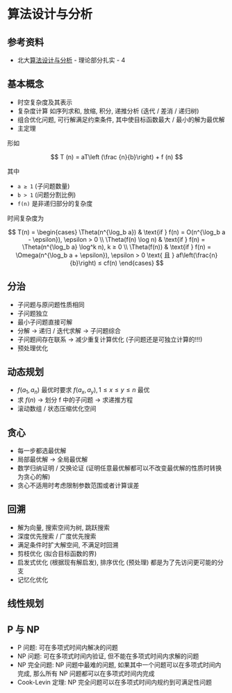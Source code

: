 # 算法设计与分析

## 参考资料

- 北大[算法设计与分析](https://www.bilibili.com/video/BV1254y1r71T) - 理论部分扎实 - 4

## 基本概念

- 时空复杂度及其表示
- 复杂度计算 如序列求和, 放缩, 积分, 递推分析 (迭代 / 差消 / 递归树)
- 组合优化问题, 可行解满足约束条件, 其中使目标函数最大 / 最小的解为最优解
- 主定理

形如

$$
T (n) = aT\left (\frac {n}{b}\right) + f (n)
$$

其中

- `a ≥ 1` (子问题数量)
- `b > 1` (问题分割比例)
- `f(n)` 是非递归部分的复杂度

时间复杂度为

$$
T(n) = \begin{cases}
\Theta(n^{\log_b a}) & \text{if } f(n) = O(n^{\log_b a - \epsilon}), \epsilon > 0 \\
\Theta(f(n) \log n) & \text{if } f(n) = \Theta(n^{\log_b a} \log^k n), k ≥ 0 \\
\Theta(f(n)) & \text{if } f(n) = \Omega(n^{\log_b a + \epsilon}), \epsilon > 0 \text{ 且 } af\left(\frac{n}{b}\right) ≤ cf(n)
\end{cases}
$$

## 分治

- 子问题与原问题性质相同
- 子问题独立
- 最小子问题直接可解
- 分解 -> 递归 / 迭代求解 -> 子问题综合
- 子问题间存在联系 -> 减少重复计算优化 (子问题还是可独立计算的!!!)
- 预处理优化

## 动态规划

- $f (a_1, a_n)$ 最优时要求 $f(a_x, a_y), 1 \leq x \leq y \leq n$ 最优
- 求 $f(n)$ -> 划分 f 中的子问题 -> 求递推方程
- 滚动数组 / 状态压缩优化空间

## 贪心

- 每一步都选最优解
- 局部最优解 -> 全局最优解
- 数学归纳证明 / 交换论证 (证明任意最优解都可以不改变最优解的性质时转换为贪心的解)
- 贪心不适用时考虑限制参数范围或者计算误差

## 回溯

- 解为向量, 搜索空间为树, 跳跃搜索
- 深度优先搜索 / 广度优先搜索
- 满足条件时扩大解空间, 不满足时回溯
- 剪枝优化 (拟合目标函数的界)
- 启发式优化 (根据现有解启发), 排序优化 (预处理) 都是为了先访问更可能的分支
- 记忆化优化

## 线性规划

## P 与 NP

- P 问题: 可在多项式时间内解决的问题
- NP 问题: 可在多项式时间内验证, 但不能在多项式时间内求解的问题
- NP 完全问题: NP 问题中最难的问题, 如果其中一个问题可以在多项式时间内完成, 那么所有 NP 问题都可以在多项式时间内完成
- Cook-Levin 定理: NP 完全问题可以在多项式时间内规约到可满足性问题

